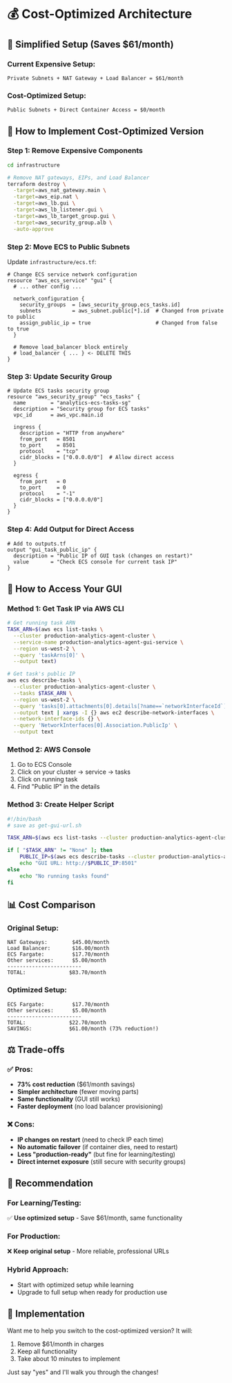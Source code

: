 # 💰 Cost-Optimized Architecture

## 🎯 **Simplified Setup (Saves $61/month)**

### **Current Expensive Setup:**
```
Private Subnets + NAT Gateway + Load Balancer = $61/month
```

### **Cost-Optimized Setup:**
```
Public Subnets + Direct Container Access = $0/month
```

## 🔧 **How to Implement Cost-Optimized Version**

### **Step 1: Remove Expensive Components**
```bash
cd infrastructure

# Remove NAT gateways, EIPs, and Load Balancer
terraform destroy \
  -target=aws_nat_gateway.main \
  -target=aws_eip.nat \
  -target=aws_lb.gui \
  -target=aws_lb_listener.gui \
  -target=aws_lb_target_group.gui \
  -target=aws_security_group.alb \
  -auto-approve
```

### **Step 2: Move ECS to Public Subnets**
Update `infrastructure/ecs.tf`:

```hcl
# Change ECS service network configuration
resource "aws_ecs_service" "gui" {
  # ... other config ...
  
  network_configuration {
    security_groups  = [aws_security_group.ecs_tasks.id]
    subnets          = aws_subnet.public[*].id  # Changed from private to public
    assign_public_ip = true                     # Changed from false to true
  }

  # Remove load_balancer block entirely
  # load_balancer { ... } <- DELETE THIS
}
```

### **Step 3: Update Security Group**
```hcl
# Update ECS tasks security group
resource "aws_security_group" "ecs_tasks" {
  name        = "analytics-ecs-tasks-sg"
  description = "Security group for ECS tasks"
  vpc_id      = aws_vpc.main.id

  ingress {
    description = "HTTP from anywhere"
    from_port   = 8501
    to_port     = 8501
    protocol    = "tcp"
    cidr_blocks = ["0.0.0.0/0"]  # Allow direct access
  }

  egress {
    from_port   = 0
    to_port     = 0
    protocol    = "-1"
    cidr_blocks = ["0.0.0.0/0"]
  }
}
```

### **Step 4: Add Output for Direct Access**
```hcl
# Add to outputs.tf
output "gui_task_public_ip" {
  description = "Public IP of GUI task (changes on restart)"
  value       = "Check ECS console for current task IP"
}
```

## 🔄 **How to Access Your GUI**

### **Method 1: Get Task IP via AWS CLI**
```bash
# Get running task ARN
TASK_ARN=$(aws ecs list-tasks \
  --cluster production-analytics-agent-cluster \
  --service-name production-analytics-agent-gui-service \
  --region us-west-2 \
  --query 'taskArns[0]' \
  --output text)

# Get task's public IP
aws ecs describe-tasks \
  --cluster production-analytics-agent-cluster \
  --tasks $TASK_ARN \
  --region us-west-2 \
  --query 'tasks[0].attachments[0].details[?name==`networkInterfaceId`].value' \
  --output text | xargs -I {} aws ec2 describe-network-interfaces \
  --network-interface-ids {} \
  --query 'NetworkInterfaces[0].Association.PublicIp' \
  --output text
```

### **Method 2: AWS Console**
1. Go to ECS Console
2. Click on your cluster → service → tasks
3. Click on running task
4. Find "Public IP" in the details

### **Method 3: Create Helper Script**
```bash
#!/bin/bash
# save as get-gui-url.sh

TASK_ARN=$(aws ecs list-tasks --cluster production-analytics-agent-cluster --service-name production-analytics-agent-gui-service --region us-west-2 --query 'taskArns[0]' --output text)

if [ "$TASK_ARN" != "None" ]; then
    PUBLIC_IP=$(aws ecs describe-tasks --cluster production-analytics-agent-cluster --tasks $TASK_ARN --region us-west-2 --query 'tasks[0].attachments[0].details[?name==`networkInterfaceId`].value' --output text | xargs -I {} aws ec2 describe-network-interfaces --network-interface-ids {} --query 'NetworkInterfaces[0].Association.PublicIp' --output text)
    echo "GUI URL: http://$PUBLIC_IP:8501"
else
    echo "No running tasks found"
fi
```

## 📊 **Cost Comparison**

### **Original Setup:**
```
NAT Gateways:        $45.00/month
Load Balancer:       $16.00/month
ECS Fargate:         $17.70/month
Other services:      $5.00/month
------------------------
TOTAL:              $83.70/month
```

### **Optimized Setup:**
```
ECS Fargate:         $17.70/month
Other services:      $5.00/month
------------------------
TOTAL:              $22.70/month
SAVINGS:            $61.00/month (73% reduction!)
```

## ⚖️ **Trade-offs**

### **✅ Pros:**
- **73% cost reduction** ($61/month savings)
- **Simpler architecture** (fewer moving parts)
- **Same functionality** (GUI still works)
- **Faster deployment** (no load balancer provisioning)

### **❌ Cons:**
- **IP changes on restart** (need to check IP each time)
- **No automatic failover** (if container dies, need to restart)
- **Less "production-ready"** (but fine for learning/testing)
- **Direct internet exposure** (still secure with security groups)

## 🎯 **Recommendation**

### **For Learning/Testing:**
✅ **Use optimized setup** - Save $61/month, same functionality

### **For Production:**
❌ **Keep original setup** - More reliable, professional URLs

### **Hybrid Approach:**
- Start with optimized setup while learning
- Upgrade to full setup when ready for production use

## 🚀 **Implementation**

Want me to help you switch to the cost-optimized version? It will:
1. Remove $61/month in charges
2. Keep all functionality
3. Take about 10 minutes to implement

Just say "yes" and I'll walk you through the changes!